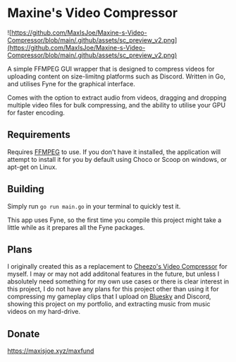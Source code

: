 # Maxine's Video Compressor

![https://github.com/MaxIsJoe/Maxine-s-Video-Compressor/blob/main/.github/assets/sc_preview_v2.png](https://github.com/MaxIsJoe/Maxine-s-Video-Compressor/blob/main/.github/assets/sc_preview_v2.png)

A simple FFMPEG GUI wrapper that is designed to compress videos for uploading content on size-limitng platforms such as Discord. Written in Go, and utilises Fyne for the graphical interface.

Comes with the option to extract audio from videos, dragging and dropping multiple video files for bulk compressing, and the ability to utilise your GPU for faster encoding.

## Requirements

Requires [FFMPEG](https://ffmpeg.org/download.html) to use. If you don't have it installed, the application will attempt to install it for you by default using Choco or Scoop on windows, or apt-get on Linux.

## Building

Simply run `go run main.go` in your terminal to quickly test it.

This app uses Fyne, so the first time you compile this project might take a little while as it prepares all the Fyne packages.

## Plans

I originally created this as a replacement to [Cheezo's Video Compressor](https://github.com/cheezos/video-compressor) for myself. I may or may not add additonal features in the future, but unless I absolutely need something for my own use cases or there is clear interest in this project, I do not have any plans for this project other than using it for compressing my gameplay clips that I upload on [Bluesky](https://bsky.app/profile/maxisjoe.xyz/post/3lll76fvz5s2w) and Discord, showing this project on my portfolio, and extracting music from music videos on my hard-drive.

## Donate

https://maxisjoe.xyz/maxfund
